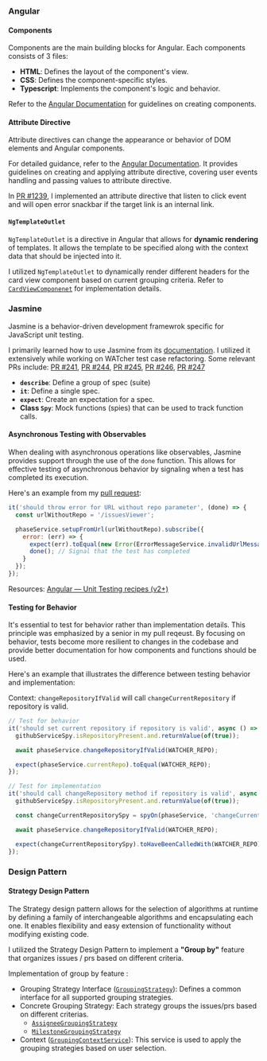 ### Angular

#### Components
Components are the main building blocks for Angular. Each components consists of 3 files:
  - **HTML**: Defines the layout of the component's view.
  - **CSS**: Defines the component-specific styles.
  - **Typescript**: Implements the component's logic and behavior.

Refer to the [Angular Documentation](https://angular.io/guide/component-overview) for guidelines on creating components.

#### Attribute Directive

Attribute directives can change the appearance or behavior of DOM elements and Angular components.

For detailed guidance, refer to the [Angular Documentation](https://angular.io/guide/attribute-directives). It provides guidelines on creating and applying attribute directive, covering user events handling and passing values to attribute directive.

In [PR #1239](https://github.com/CATcher-org/CATcher/pull/1239), I implemented an attribute directive that listen to click event and will open error snackbar if the target link is an internal link.

#### `NgTemplateOutlet`

`NgTemplateOutlet` is a directive in Angular that allows for **dynamic rendering** of templates. It allows the template to be specified along with the context data that should be injected into it.

I utilized `NgTemplateOutlet` to dynamically render different headers for the card view component based on current grouping criteria. Refer to [`CardViewComponenet`](https://github.com/CATcher-org/WATcher/blob/main/src/app/issues-viewer/card-view/card-view.component.html) for implementation details.

### Jasmine 
Jasmine is a behavior-driven development framewrok specific for JavaScript unit testing.

I primarily learned how to use Jasmine from its [documentation](https://jasmine.github.io/api/edge/global). I utilized it extensively while working on WATcher test case refactoring. Some relevant PRs include: [PR #241](https://github.com/CATcher-org/WATcher/pull/241), [PR #244](https://github.com/CATcher-org/WATcher/pull/244), [PR #245](https://github.com/CATcher-org/WATcher/pull/245), [PR #246](https://github.com/CATcher-org/WATcher/pull/246), [PR #247](https://github.com/CATcher-org/WATcher/pull/247)

- **`describe`**: Define a group of spec (suite)
- **`it`**: Define a single spec.
- **`expect`**: Create an expectation for a spec.
- **Class `Spy`**: Mock functions (spies) that can be used to track function calls.

#### Asynchronous Testing with Observables
When dealing with asynchronous operations like observables, Jasmine provides support through the use of the `done` function. This allows for effective testing of asynchronous behavior by signaling when a test has completed its execution.

Here's an example from my [pull request](https://github.com/CATcher-org/WATcher/pull/275):

```javascript
it('should throw error for URL without repo parameter', (done) => {
  const urlWithoutRepo = '/issuesViewer';

  phaseService.setupFromUrl(urlWithoutRepo).subscribe({
    error: (err) => {
      expect(err).toEqual(new Error(ErrorMessageService.invalidUrlMessage()));
      done(); // Signal that the test has completed
    }
  });
});
```
Resources: [Angular — Unit Testing recipes (v2+)](https://medium.com/google-developer-experts/angular-2-unit-testing-with-jasmine-defe20421584#59a4)

#### Testing for Behavior
It's essential to test for behavior rather than implementation details. This principle was emphasized by a senior in my pull reqeust. By focusing on behavior, tests become more resilient to changes in the codebase and provide better documentation for how components and functions should be used.

Here's an example that illustrates the difference between testing behavior and implementation:

Context: `changeRepositoryIfValid` will call `changeCurrentRepository` if repository is valid.

```javascript
// Test for behavior
it('should set current repository if repository is valid', async () => {
  githubServiceSpy.isRepositoryPresent.and.returnValue(of(true));

  await phaseService.changeRepositoryIfValid(WATCHER_REPO);

  expect(phaseService.currentRepo).toEqual(WATCHER_REPO);
});

// Test for implementation
it('should call changeRepository method if repository is valid', async () => {
  githubServiceSpy.isRepositoryPresent.and.returnValue(of(true));

  const changeCurrentRepositorySpy = spyOn(phaseService, 'changeCurrentRepository');

  await phaseService.changeRepositoryIfValid(WATCHER_REPO);

  expect(changeCurrentRepositorySpy).toHaveBeenCalledWith(WATCHER_REPO);
});
```

### Design Pattern

#### Strategy Design Pattern

The Strategy design pattern allows for the selection of algorithms at runtime by defining a family of interchangeable algorithms and encapsulating each one. It enables flexibility and easy extension of functionality without modifying existing code.

I utilized the Strategy Design Pattern to implement a **"Group by"** feature that organizes issues / prs based on different criteria.

Implementation of group by feature :
  - Grouping Strategy Interface ([`GroupingStrategy`](https://github.com/CATcher-org/WATcher/blob/main/src/app/core/services/grouping/grouping-strategy.interface.ts)): Defines a common interface for all supported grouping strategies.
  - Concrete Grouping Strategy: Each strategy groups the issues/prs based on different criterias.
    - [`AssigneeGroupingStrategy`](https://github.com/CATcher-org/WATcher/blob/main/src/app/core/services/grouping/assignee-grouping-strategy.service.ts)
    - [`MilestoneGroupingStrategy`](https://github.com/CATcher-org/WATcher/blob/main/src/app/core/services/grouping/milestone-grouping-strategy.service.ts)
  - Context ([`GroupingContextService`](https://github.com/CATcher-org/WATcher/blob/main/src/app/core/services/grouping/grouping-context.service.ts)): This service is used to apply the grouping strategies based on user selection.